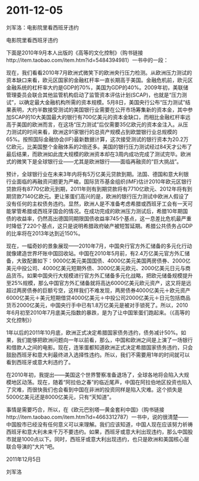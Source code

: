 # 2011-12-05

刘军洛：电影院里看西班牙违约

电影院里看西班牙违约 

下面是2010年9月本人出版的《高等的文化控制》（购书链接http://item.taobao.com/item.htm?id=5484394981）一书中的一段：

现在，我们看看2010年7月欧洲式微笑下的欧洲央行压力检测。从欧洲压力测试的资本缺口来看，欧元区国家的金融杠杆率一直长期高于美国。金融危机前，欧元区金融系统的杠杆率大约是GDP的70%，美国为GDP的40%。2009年初，美联储管理委员会联合其他监管机构启动了监管资本评估计划(SCAP)，也就是“压力测试”，以确定最大金融机构所需的资本规模。5月8日，美国央行公布“压力测试”结果表明，大约半数接受测试的美国银行业需要在公开市场筹集新的资本金，其中参加SCAP的10大美国最大的银行有700亿美元的资本金缺口，而相比金融杠杆率远高于美国的欧洲而言，在这场“压力测试”后仅需要35亿欧元的资本金注入。从压力测试的时间来看，欧洲这91家银行的总资产规模占到欧盟银行业总规模的65%。按照国际金融协会(IIF)最新数据计算，这次接受测试的银行资本为20.2万亿欧元，比美国整个金融体系的2倍还多。美国的银行压力测试经过84天才公布了最后结果，而欧洲如此庞大规模的欧洲资本却在3周内成功完成了测试完毕。欧洲式的微笑下是全球银行业——尤其是欧洲银行——面临再融资的“巨大挑战”。

预计，全球银行业在未来3年内将有5万亿美元贷款到期。法国、德国和意大利银行业面临的再融资问题更为严峻。国际货币基金组织(IMF)估计2010年欧元区银行贷款将有8770亿欧元到期，2011年则有到期贷款将有7710亿欧元、2012年将有到期贷款7140亿欧元。更让笨蛋们高兴的是，欧洲的银行压力测试中欧洲人假设了没有任何的主权债务违约。显然，欧洲人是不准备考虑希腊或西班牙工会有一天可能掌管希腊或西班牙国会的情况。在成功完成的欧洲压力测试后，希腊10年期国债的收益率，仍然高出德国同期限国债收益率745个基点，这一息差比危机最严重时降低了220个基点，这只是说明希腊政府破产被短暂延期。希腊公共债务占GDP的比率将在2013年达到近150%。

现在，一幅奇妙的景象展现——2010年7月，中国央行官方外汇储备的多元化行动就像建造世界坏账中国回收站。中国在2010年5月前，有2.4万亿美元官方外汇储备，大致配置如下：9000亿美元美国国债、4000亿美元美国两房债券、2000亿美元中投公司、4000亿美元短期外债、3000亿美元欧元、2000亿美元日元与商品货币。如果中国央行大规模进行官方外汇储备多元化战略，把欧元储备规模提升至25%规模，那么中国官方外汇储备就将高达6000亿美元欧元资产，这又将是远超过两房债券的巨额亏空，这样我们不难发现，两房债券4000亿美元＋欧元资产6000亿美元＋美元短期借贷4000亿美元＋中投公司2000亿美元＋日元包括商品货币2000亿美元，中国央行手中已有1.8万亿美元是被对手锁死了。所以，2010年6月初至2010年7月底美元指数的暴跌，是为了让中国笨蛋们跑起来。（《高等的文化控制》）

1年以后的2011年10月底，欧洲正式决定希腊国家债务违约，债务减计50%。如果，我们能够把欧洲问题向一年以前看，那么，中国和欧洲之间是上演了一场银行和借款人之间的电影。现在，连笨蛋都知道欧洲正式决定希腊国家债务违约，只会鼓励西班牙和意大利最终进入选择性违约。所以，我们不需要用1年的时间就可以看到西班牙或意大利违约了。

在2010年初，我提出——美国这个世界警察准备退场了，全球各地将会陷入大规模地区动荡。现在，随着“阿拉伯之春”的临近尾声，中国在阿拉伯地区投资也陷入了灾难，而很快我们也会看到中国在非洲的投资同样是陷入灾难。这个损失是5000亿美元还是8000亿美元，只有“天知道”。

事情是需要巧合，所以，在《欧元巴别塔—黄金套利中国》（购书链接http://item.taobao.com/item.htm?id=4663312787）一书中，说的很清楚——中国股市已经没有任何意义可以来理解。我们应该知道，中国人现在应该努力祈祷西班牙和意大利未来千万不要违约。如果，西班牙或意大利出现违约，那么中国股市就是1000点以下。同时，西班牙或意大利出现违约，也只是欧洲和美国核心层联合导演的“大片”吧。

2011年12月5日

刘军洛
